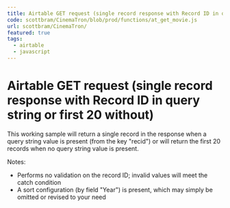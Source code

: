 ```yaml
---
title: Airtable GET request (single record response with Record ID in query string or first 20 without)
code: scottbram/CinemaTron/blob/prod/functions/at_get_movie.js
url: scottbram/CinemaTron/
featured: true
tags:
  - airtable
  - javascript
---
```


# Airtable GET request (single record response with Record ID in query string or first 20 without)

This working sample will return a single record in the response when a query string value is present (from the key &quot;recid&quot;) or will return the first 20 records when no query string value is present.

Notes:

- Performs no validation on the record ID; invalid values will meet the catch condition
- A sort configuration (by field &quot;Year&quot;) is present, which may simply be omitted or revised to your need
